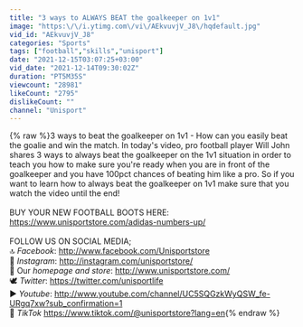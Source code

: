 ```yaml
---
title: "3 ways to ALWAYS BEAT the goalkeeper on 1v1"
image: "https:\/\/i.ytimg.com\/vi\/AEkvuvjV_J8\/hqdefault.jpg"
vid_id: "AEkvuvjV_J8"
categories: "Sports"
tags: ["football","skills","unisport"]
date: "2021-12-15T03:07:25+03:00"
vid_date: "2021-12-14T09:30:02Z"
duration: "PT5M35S"
viewcount: "28981"
likeCount: "2795"
dislikeCount: ""
channel: "Unisport"
---
```

{% raw %}3 ways to beat the goalkeeper on 1v1 -  How can you easily beat the goalie and win the match. In today's video, pro football player Will John shares 3 ways to always beat the goalkeeper on the 1v1 situation in order to teach you how to make sure you're ready when you are in front of the goalkeeper and you have 100pct chances of beating him like a pro. So if you want to learn how to always beat the goalkeeper on 1v1 make sure that you watch the video until the end! <br /><br />BUY YOUR NEW FOOTBALL BOOTS HERE: <a rel="nofollow" target="blank" href="https://www.unisportstore.com/adidas-numbers-up/">https://www.unisportstore.com/adidas-numbers-up/</a><br /><br />FOLLOW US ON SOCIAL MEDIA; <br />🔝 *Facebook*: <a rel="nofollow" target="blank" href="http://www.facebook.com/Unisportstore">http://www.facebook.com/Unisportstore</a> <br />📸 *Instagram*: <a rel="nofollow" target="blank" href="http://instagram.com/unisportstore/">http://instagram.com/unisportstore/</a><br />📲  Our *homepage and store*: <a rel="nofollow" target="blank" href="http://www.unisportstore.com/">http://www.unisportstore.com/</a><br />🕊 *Twitter*: <a rel="nofollow" target="blank" href="https://twitter.com/unisportlife">https://twitter.com/unisportlife</a><br />▶️ *Youtube*: <a rel="nofollow" target="blank" href="http://www.youtube.com/channel/UC5SQGzkWyQSW_fe-URgq7xw?sub_confirmation=1">http://www.youtube.com/channel/UC5SQGzkWyQSW_fe-URgq7xw?sub_confirmation=1</a><br />🎵 *TikTok* <a rel="nofollow" target="blank" href="https://www.tiktok.com/@unisportstore?lang=en">https://www.tiktok.com/@unisportstore?lang=en</a>{% endraw %}
